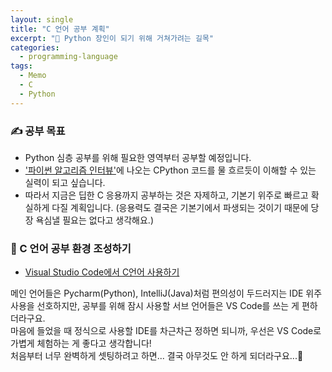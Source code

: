 ```yaml
---
layout: single
title: "C 언어 공부 계획"
excerpt: "🚩 Python 장인이 되기 위해 거쳐가려는 길목"
categories:
  - programming-language
tags:
  - Memo
  - C
  - Python
---
```

### ✍️ 공부 목표
* Python 심층 공부를 위해 필요한 영역부터 공부할 예정입니다.
* <a href="https://product.kyobobook.co.kr/detail/S000001932748" target="_blank">'파이썬 알고리즘 인터뷰'</a>에 나오는 CPython 코드를 물 흐르듯이 이해할 수 있는 실력이 되고 싶습니다.
* 따라서 지금은 딥한 C 응용까지 공부하는 것은 자제하고, 기본기 위주로 빠르고 확실하게 다질 계획입니다. (응용력도 결국은 기본기에서 파생되는 것이기 때문에 당장 욕심낼 필요는 없다고 생각해요.)
  
  
### 📑 C 언어 공부 환경 조성하기
* <a href="https://ellielee.tistory.com/477" target="_blank">Visual Studio Code에서 C언어 사용하기</a>  
  
메인 언어들은 Pycharm(Python), IntelliJ(Java)처럼 편의성이 두드러지는 IDE 위주 사용을 선호하지만, 공부를 위해 잠시 사용할 서브 언어들은 VS Code를 쓰는 게 편하더라구요.  
마음에 들었을 때 정식으로 사용할 IDE를 차근차근 정하면 되니까, 우선은 VS Code로 가볍게 체험하는 게 좋다고 생각합니다!  
처음부터 너무 완벽하게 셋팅하려고 하면... 결국 아무것도 안 하게 되더라구요...🥲
